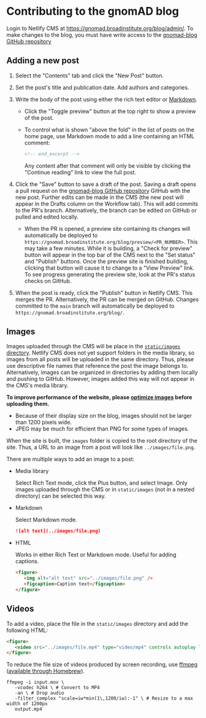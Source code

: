 # Contributing to the gnomAD blog

Login to Netlify CMS at https://gnomad.broadinstitute.org/blog/admin/. To make changes to the blog, you must have write access to the [gnomad-blog GitHub repository](https://github.com/broadinstitute/gnomad-blog)

## Adding a new post

1. Select the "Contents" tab and click the "New Post" button.

2. Set the post's title and publication date. Add authors and categories.

3. Write the body of the post using either the rich text editor or [Markdown](https://www.markdownguide.org/basic-syntax/).

   - Click the "Toggle preview" button at the top right to show a preview of the post.

   - To control what is shown "above the fold" in the list of posts on the home page, use Markdown mode to add a line containing an HTML comment:

      ```html
      <!-- end_excerpt -->
      ```

      Any content after that comment will only be visible by clicking the "Continue reading" link to view the full post.

4. Click the "Save" button to save a draft of the post. Saving a draft opens a pull request on the [gnomad-blog GitHub repository](https://github.com/broadinstitute/gnomad-blog) GitHub with the new post. Further edits can be made in the CMS (the new post will appear in the Drafts column on the Workflow tab). This will add commits to the PR's branch. Alternatively, the branch can be edited on GitHub or pulled and edited locally.

   - When the PR is opened, a preview site containing its changes will automatically be deployed to `https://gnomad.broadinstitute.org/blog/preview/<PR_NUMBER>`. This may take a few minutes. While it is building, a "Check for preview" button will appear in the top bar of the CMS next to the "Set status" and "Publish" buttons. Once the preview site is finished building, clicking that button will cause it to change to a "View Preview" link. To see progress generating the preview site, look at the PR's status checks on GitHub.

5. When the post is ready, click the "Publish" button in Netlify CMS. This merges the PR. Alternatively, the PR can be merged on GitHub. Changes committed to the `main` branch will automatically be deployed to `https://gnomad.broadinstitute.org/blog/`.

## Images

Images uploaded through the CMS will be place in the [`static/images` directory](https://github.com/broadinstitute/gnomad-blog/tree/main/static/images). Netlify CMS does not yet support folders in the media library, so images from all posts will be uploaded in the same directory. Thus, please use descriptive file names that reference the post the image belongs to. Alternatively, images can be organized in directories by adding them locally and pushing to GitHub. However, images added this way will not appear in the CMS's media library.

**To improve performance of the website, please [optimize images](https://web.dev/uses-optimized-images/) before uploading them.**

- Because of their display size on the blog, images should not be larger than 1200 pixels wide.
- JPEG may be much for efficient than PNG for some types of images.

When the site is built, the `images` folder is copied to the root directory of the site. Thus, a URL to an image from a post will look like `../images/file.png`.

There are multiple ways to add an image to a post:

- Media library

   Select Rich Text mode, click the Plus button, and select Image. Only images uploaded through the CMS or in `static/images` (not in a nested directory) can be selected this way.

- Markdown

   Select Markdown mode.

   ```md
   ![alt text](../images/file.png)
   ```

- HTML

   Works in either Rich Text or Markdown mode. Useful for adding captions.

   ```html
   <figure>
      <img alt="alt text" src="../images/file.png" />
      <figcaption>Caption text</figcaption>
   </figure>
   ```

## Videos

To add a video, place the file in the `static/images` directory and add the following HTML:

```html
<figure>
   <video src="../images/file.mp4" type="video/mp4" controls autoplay loop />
</figure>
```

To reduce the file size of videos produced by screen recording, use [ffmpeg](https://ffmpeg.org/) ([available through Homebrew](https://formulae.brew.sh/formula/ffmpeg)).

```shell
ffmpeg -i input.mov \
   -vcodec h264 \ # Convert to MP4
   -an \ # Drop audio
   -filter_complex "scale=iw*min(1\,1200/iw):-1" \ # Resize to a max width of 1200px
   output.mp4
```

